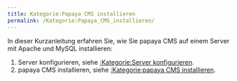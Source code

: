 ```yaml
---
title: Kategorie:Papaya CMS installieren
permalink: /Kategorie:Papaya_CMS_installieren/
---
```


In dieser Kurzanleitung erfahren Sie, wie Sie papaya CMS auf einem Server mit Apache und MySQL installieren:

1.  Server konfigurieren, siehe [:Kategorie:Server konfigurieren](/:Kategorie:Server_konfigurieren "wikilink").
2.  papaya CMS installieren, siehe [:Kategorie:papaya CMS installieren](/:Kategorie:papaya_CMS_installieren "wikilink").
